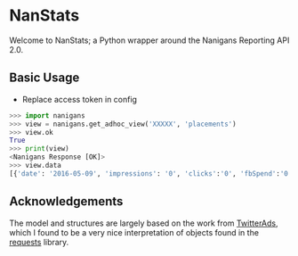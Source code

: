 # NanStats

Welcome to NanStats; a Python wrapper around the Nanigans Reporting API 2.0. 

## Basic Usage

* Replace access token in config

```python
>>> import nanigans
>>> view = nanigans.get_adhoc_view('XXXXX', 'placements')
>>> view.ok
True
>>> print(view)
<Nanigans Response [OK]>
>>> view.data
[{'date': '2016-05-09', 'impressions': '0', 'clicks':'0', 'fbSpend':'0.00', 'budgetPool': 'A'},...]
```

## Acknowledgements

The model and structures are largely based on the work from [TwitterAds](https://github.com/essence-tech/twitter-ads-api), which I found to be a very nice interpretation of objects found in the [requests](http://docs.python-requests.org/en/latest/) library. 



